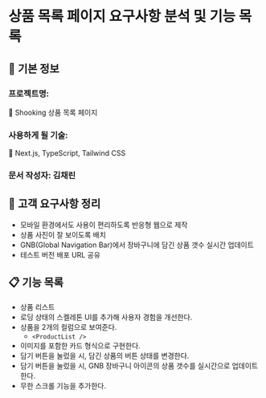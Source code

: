 # 상품 목록 페이지 요구사항 분석 및 기능 목록

## 📌 기본 정보
### 프로젝트명: 
👟 Shooking 상품 목록 페이지

### 사용하게 될 기술: 
🦖 Next.js, TypeScript, Tailwind CSS

### 문서 작성자: 김채린

## 📝 고객 요구사항 정리
* 모바일 환경에서도 사용이 편리하도록 반응형 웹으로 제작
* 상품 사진이 잘 보이도록 배치
* GNB(Global Navigation Bar)에서 장바구니에 담긴 상품 갯수 실시간 업데이트
* 테스트 버전 배포 URL 공유
## 📋 기능 목록
- 상품 리스트
- 로딩 상태의 스켈레톤 UI를 추가해 사용자 경험을 개선한다.
- 상품을 2개의 컬럼으로 보여준다.
  - `<ProductList />`
- 이미지를 포함한 카드 형식으로 구현한다.
- 담기 버튼을 눌렀을 시, 담긴 상품의 버튼 상태를 변경한다.
- 담기 버튼을 눌렀을 시, GNB 장바구니 아이콘의 상품 갯수를 실시간으로 업데이트 한다.
- 무한 스크롤 기능을 추가한다.
 


